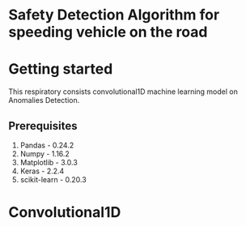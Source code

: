 # Safety Detection Algorithm for speeding vehicle on the road

# Getting started
This respiratory consists convolutional1D machine learning model on Anomalies Detection. 

## Prerequisites
1. Pandas - 0.24.2
2. Numpy - 1.16.2
3. Matplotlib - 3.0.3
4. Keras - 2.2.4
5. scikit-learn - 0.20.3

# Convolutional1D 
